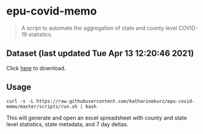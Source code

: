 # epu-covid-memo

> A script to automate the aggregation of state and county level COVID-19 statistics.

<!-- tmpl start -->

## Dataset (last updated Tue Apr 13 12:20:46 2021)

Click [here](https://covid-artifacts.s3.amazonaws.com/records/2021-4-13-122046-covid_artifact.xls) to download.

<!-- tmpl end -->

## Usage

```
curl -s -L https://raw.githubusercontent.com/katharinekurz/epu-covid-memo/master/scripts/run.sh | bash
```

This will generate and open an excel spreadsheet with county and state level statistics, state metadata, and 7 day deltas.